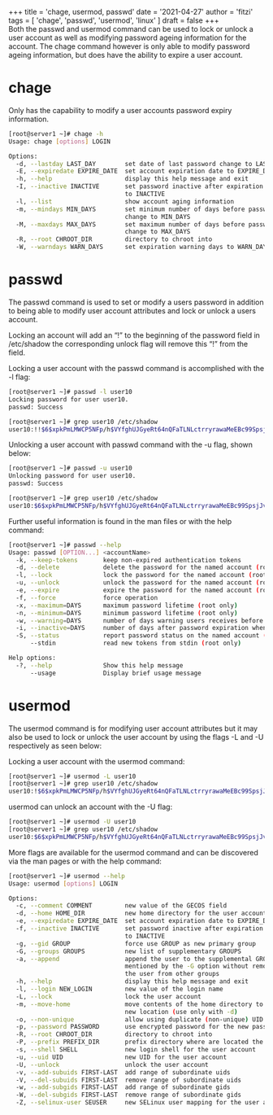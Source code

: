 +++
title = 'chage, usermod, passwd'
date = '2021-04-27'
author = 'fitzi'
tags = [ 'chage', 'passwd', 'usermod', 'linux' ]
draft = false
+++
\
Both the passwd and usermod command can be used to lock or unlock a user account as well as modifying password ageing information for the account. The chage command however is only able to modify password ageing information, but does have the ability to expire a user account.

# chage


Only has the capability to modify a user accounts password expiry information.

```bash {hl_lines=0}
[root@server1 ~]# chage -h
Usage: chage [options] LOGIN

Options:
  -d, --lastday LAST_DAY        set date of last password change to LAST_DAY
  -E, --expiredate EXPIRE_DATE  set account expiration date to EXPIRE_DATE
  -h, --help                    display this help message and exit
  -I, --inactive INACTIVE       set password inactive after expiration
                                to INACTIVE
  -l, --list                    show account aging information
  -m, --mindays MIN_DAYS        set minimum number of days before password
                                change to MIN_DAYS
  -M, --maxdays MAX_DAYS        set maximum number of days before password
                                change to MAX_DAYS
  -R, --root CHROOT_DIR         directory to chroot into
  -W, --warndays WARN_DAYS      set expiration warning days to WARN_DAYS
```

# passwd


The passwd command is used to set or modify a users password in addition to being able to modify user account attributes and lock or unlock a users account.

Locking an account will add an “!” to the beginning of the password field in /etc/shadow the corresponding unlock flag will remove this “!” from the field.

Locking a user account with the passwd command is accomplished with the -l flag:

```bash {hl_lines=0}
[root@server1 ~]# passwd -l user10
Locking password for user user10.
passwd: Success

[root@server1 ~]# grep user10 /etc/shadow
user10:!!$6$xpkPmLMWCP5NFp/h$VYfghUJGyeRt64nQFaTLNLctrryrawaMeEBc99SpsjJv0U6rr3.nLyDNfbbegB3DtIylnnB1dH.RqQ6IAJHT7.:18743:0:99999:7:::
```

Unlocking a user account with passwd command with the -u flag, shown below:

```bash {hl_lines=0}
[root@server1 ~]# passwd -u user10
Unlocking password for user user10.
passwd: Success

[root@server1 ~]# grep user10 /etc/shadow
user10:$6$xpkPmLMWCP5NFp/h$VYfghUJGyeRt64nQFaTLNLctrryrawaMeEBc99SpsjJv0U6rr3.nLyDNfbbegB3DtIylnnB1dH.RqQ6IAJHT7.:18743:0:99999:7:::
```

Further useful information is found in the man files or with the help command:

```bash {hl_lines=0}
[root@server1 ~]# passwd --help
Usage: passwd [OPTION...] <accountName>
  -k, --keep-tokens       keep non-expired authentication tokens
  -d, --delete            delete the password for the named account (root only); also removes password lock if any
  -l, --lock              lock the password for the named account (root only)
  -u, --unlock            unlock the password for the named account (root only)
  -e, --expire            expire the password for the named account (root only)
  -f, --force             force operation
  -x, --maximum=DAYS      maximum password lifetime (root only)
  -n, --minimum=DAYS      minimum password lifetime (root only)
  -w, --warning=DAYS      number of days warning users receives before password expiration (root only)
  -i, --inactive=DAYS     number of days after password expiration when an account becomes disabled (root only)
  -S, --status            report password status on the named account (root only)
      --stdin             read new tokens from stdin (root only)

Help options:
  -?, --help              Show this help message
      --usage             Display brief usage message
```

# usermod


The usermod command is for modifying user account attributes but it may also be used to lock or unlock the user account by using the flags -L and -U respectively as seen below:

Locking a user account with the usermod command:

```bash {hl_lines=0}
[root@server1 ~]# usermod -L user10
[root@server1 ~]# grep user10 /etc/shadow
user10:!$6$xpkPmLMWCP5NFp/h$VYfghUJGyeRt64nQFaTLNLctrryrawaMeEBc99SpsjJv0U6rr3.nLyDNfbbegB3DtIylnnB1dH.RqQ6IAJHT7.:18743:0:99999:7:::
```

usermod can unlock an account with the -U flag:

```bash {hl_lines=0}
[root@server1 ~]# usermod -U user10
[root@server1 ~]# grep user10 /etc/shadow
user10:$6$xpkPmLMWCP5NFp/h$VYfghUJGyeRt64nQFaTLNLctrryrawaMeEBc99SpsjJv0U6rr3.nLyDNfbbegB3DtIylnnB1dH.RqQ6IAJHT7.:18743:0:99999:7:::
```

More flags are available for the usermod command and can be discovered via the man pages or with the help command:

```bash {hl_lines=0}
[root@server1 ~]# usermod --help
Usage: usermod [options] LOGIN

Options:
  -c, --comment COMMENT         new value of the GECOS field
  -d, --home HOME_DIR           new home directory for the user account
  -e, --expiredate EXPIRE_DATE  set account expiration date to EXPIRE_DATE
  -f, --inactive INACTIVE       set password inactive after expiration
                                to INACTIVE
  -g, --gid GROUP               force use GROUP as new primary group
  -G, --groups GROUPS           new list of supplementary GROUPS
  -a, --append                  append the user to the supplemental GROUPS
                                mentioned by the -G option without removing
                                the user from other groups
  -h, --help                    display this help message and exit
  -l, --login NEW_LOGIN         new value of the login name
  -L, --lock                    lock the user account
  -m, --move-home               move contents of the home directory to the
                                new location (use only with -d)
  -o, --non-unique              allow using duplicate (non-unique) UID
  -p, --password PASSWORD       use encrypted password for the new password
  -R, --root CHROOT_DIR         directory to chroot into
  -P, --prefix PREFIX_DIR       prefix directory where are located the /etc/* files
  -s, --shell SHELL             new login shell for the user account
  -u, --uid UID                 new UID for the user account
  -U, --unlock                  unlock the user account
  -v, --add-subuids FIRST-LAST  add range of subordinate uids
  -V, --del-subuids FIRST-LAST  remove range of subordinate uids
  -w, --add-subgids FIRST-LAST  add range of subordinate gids
  -W, --del-subgids FIRST-LAST  remove range of subordinate gids
  -Z, --selinux-user SEUSER     new SELinux user mapping for the user account
```